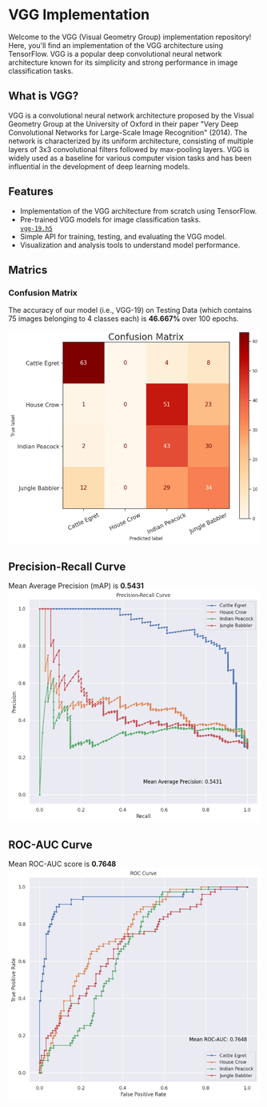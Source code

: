 # VGG Implementation

Welcome to the VGG (Visual Geometry Group) implementation repository! Here, you'll find an implementation of the VGG architecture using TensorFlow. VGG is a popular deep convolutional neural network architecture known for its simplicity and strong performance in image classification tasks.

## What is VGG?

VGG is a convolutional neural network architecture proposed by the Visual Geometry Group at the University of Oxford in their paper "Very Deep Convolutional Networks for Large-Scale Image Recognition" (2014). The network is characterized by its uniform architecture, consisting of multiple layers of 3x3 convolutional filters followed by max-pooling layers. VGG is widely used as a baseline for various computer vision tasks and has been influential in the development of deep learning models.

## Features

* Implementation of the VGG architecture from scratch using TensorFlow.
* Pre-trained VGG models for image classification tasks. <br> [`vgg-19.h5`]()
* Simple API for training, testing, and evaluating the VGG model.
* Visualization and analysis tools to understand model performance.

## Matrics

### Confusion Matrix

The accuracy of our model (i.e., VGG-19) on Testing Data (which contains 75 images belonging to 4 classes each) is **46.667%** over 100 epochs.

![Confusion Matrix](./matrics/ConfusionMatrix.png)

## Precision-Recall Curve

Mean Average Precision (mAP) is **0.5431**
![Precision-Recall Curve](./matrics/Precision-Recall_Curve.png)

## ROC-AUC Curve

Mean ROC-AUC score is **0.7648**
![ROC-AUC Curve](./matrics/ROC-AUC_Curve.png)
